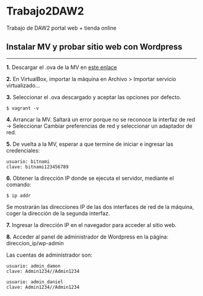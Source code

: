 # Trabajo2DAW2
Trabajo de DAW2 portal web + tienda online

## Instalar MV y probar sitio web con Wordpress

***

**1.** Descargar el .ova de la MV en [este enlace](https://drive.google.com/drive/folders/1uuC6QFbWIdGb5I25R3_MFsOe43cdUbQr?usp=sharing)

**2.** En VirtualBox, importar la máquina en Archivo > Importar servicio virtualizado...

**3.** Seleccionar el .ova descargado y aceptar las opciones por defecto.

```
$ vagrant -v
```

**4.** Arrancar la MV. Saltará un error porque no se reconoce la interfaz de red -> Seleccionar Cambiar preferencias de red y seleccionar un adaptador de red.

**5.** De vuelta a la MV, esperar a que termine de iniciar e ingresar las credenciales:

```
usuario: bitnami
clave: bitnami123456789
```

**6.** Obtener la dirección IP donde se ejecuta el servidor, mediante el comando:
```
$ ip addr
```
Se mostrarán las direcciones IP de las dos interfaces de red de la máquina, coger la dirección de la segunda interfaz.

**7.** Ingresar la dirección IP en el navegador para acceder al sitio web.

**8.** Acceder al panel de administrador de Wordpress en la página: direccion_ip/wp-admin

Las cuentas de administrador son:
```
usuario: admin_damon
clave: Admin1234//Admin1234

usuario: admin_daniel
clave: Admin1234//Admin1234
```
